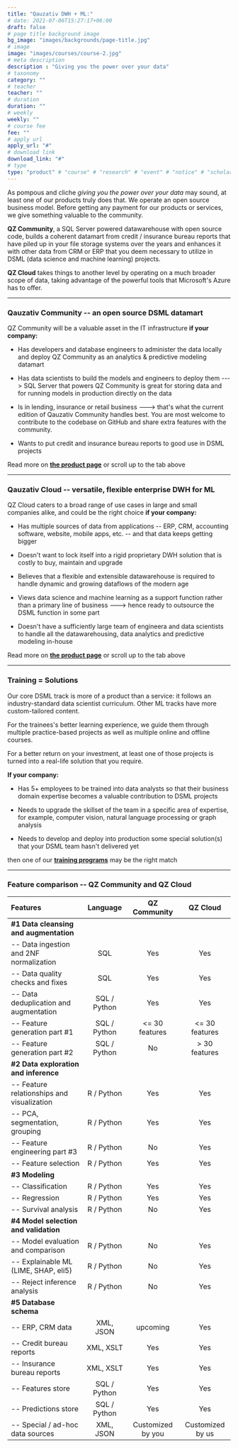 ```yaml
---
title: "Qauzativ DWH + ML:"
# date: 2021-07-06T15:27:17+06:00
draft: false
# page title background image
bg_image: "images/backgrounds/page-title.jpg"
# image
image: "images/courses/course-2.jpg"
# meta description
description : "Giving you the power over your data"
# taxonomy
category: ""
# teacher
teacher: ""
# duration
duration: ""
# weekly
weekly: ""
# course fee
fee: ""
# apply url
apply_url: "#"
# download link
download_link: "#"
# type
type: "product" # "course" # "research" # "event" # "notice" # "scholarship" # "post" # "deliverables"
---
```


As pompous and cliche *giving you the power over your data* may sound, at least
one of our products truly does that. We operate an open source business model.
Before getting any payment for our products or services, we give something
valuable to the community.

**QZ Community**, a SQL Server powered datawarehouse with open source code,
builds a coherent datamart from credit / insurance bureau reports that have
piled up in your file storage systems over the years and enhances it with other
data from CRM or ERP that you deem necessary to utilize in DSML (data science
and machine learning) projects.

**QZ Cloud** takes things to another level by operating on a much broader scope
of data, taking advantage of the powerful tools that Microsoft's Azure has
to offer.

***

### Qauzativ Community -- an open source DSML datamart

QZ Community will be a valuable asset in the IT infrastructure **if your company:**

* Has developers and database engineers to administer the data locally
  and deploy QZ Community as an analytics & predictive modeling datamart

* Has data scientists to build the models and engineers to deploy them --->
  SQL Server that powers QZ Community is great for storing data
  and for running models in production directly on the data

* Is in lending, insurance or retail business ---> that's what the current
  edition of Qauzativ Community handles best. You are most welcome to contribute
  to the codebase on GitHub and share extra features with the community.

* Wants to put credit and insurance bureau reports to good use in DSML projects

Read more on [**the product page**](/product/qauzativ_community) or scroll up
to the tab above

***

### Qauzativ Cloud -- versatile, flexible enterprise DWH for ML

QZ Cloud caters to a broad range of use cases in large and small companies
alike, and could be the right choice **if your company:**

* Has multiple sources of data from applications -- ERP, CRM, accounting
  software, website, mobile apps, etc. -- and that data keeps getting bigger

* Doesn't want to lock itself into a rigid proprietary DWH solution that
  is costly to buy, maintain and upgrade
  
* Believes that a flexible and extensible datawarehouse is required to handle
  dynamic and growing dataflows of the modern age

* Views data science and machine learning as a support function rather than
  a primary line of business ---> hence ready to outsource the DSML function
  in some part

* Doesn't have a sufficiently large team of engineera and data scientists to handle
  all the datawarehousing, data analytics and predictive modeling in-house

Read more on [**the product page**](/product/qauzativ_cloud) or scroll up
to the tab above

***

### Training = Solutions

Our core DSML track is more of a product than a service: it follows an
industry-standard data scientist curriculum.
Other ML tracks have more custom-tailored content.

For the trainees's better learning experience, we guide them through multiple
practice-based projects as well as multiple online and offline courses.

For a better return on your investment, at least
one of those projects is turned into a real-life solution that you require.

**If your company:**

* Has 5+ employees to be trained into data analysts so that their business
  domain expertise becomes a valuable contribution to DSML projects
  
* Needs to upgrade the skillset of the team in a specific area of expertise,
  for example, computer vision, natural language processing or graph analysis

* Needs to develop and deploy into production some special solution(s)
  that your DSML team hasn't delivered yet

then one of our [**training programs**](/training) may be the right match

***

### Feature comparison -- QZ Community and QZ Cloud

| Features                                     | Language     | QZ Community         | QZ Cloud             |
|:-------------------------------------------- |:------------:|:--------------------:|:--------------------:|
| **#1 Data cleansing and augmentation**       |              |                      |                      |
| -- Data ingestion and 2NF normalization      | SQL          | Yes                  | Yes                  |
| -- Data quality checks and fixes             | SQL          | Yes                  | Yes                  |
| -- Data deduplication and augmentation       | SQL / Python | Yes                  | Yes                  |
| -- Feature generation part #1                | SQL / Python | <= 30 features       | <= 30 features       |
| -- Feature generation part #2                | SQL / Python | No                   | > 30 features        |
| **#2 Data exploration and inference**        |              |                      |                      |
| -- Feature relationships and visualization   | R / Python   | Yes                  | Yes                  |
| -- PCA, segmentation, grouping               | R / Python   | Yes                  | Yes                  |
| -- Feature engineering part #3               | R / Python   | No                   | Yes                  |
| -- Feature selection                         | R / Python   | Yes                  | Yes                  |
| **#3 Modeling**                              |              |                      |                      |
| -- Classification                            | R / Python   | Yes                  | Yes                  |
| -- Regression                                | R / Python   | Yes                  | Yes                  |
| -- Survival analysis                         | R / Python   | No                   | Yes                  |
| **#4 Model selection and validation**        |              |                      |                      |
| -- Model evaluation and comparison           | R / Python   | No                   | Yes                  |
| -- Explainable ML (LIME, SHAP, eli5)         | R / Python   | No                   | Yes                  |
| -- Reject inference analysis                 | R / Python   | No                   | Yes                  |
| **#5 Database schema**                       |              |                      |                      |
| -- ERP, CRM data                             | XML, JSON    | upcoming             | Yes                  |
| -- Credit bureau reports                     | XML, XSLT    | Yes                  | Yes                  |
| -- Insurance bureau reports                  | XML, XSLT    | Yes                  | Yes                  |
| -- Features store                            | SQL / Python | Yes                  | Yes                  |
| -- Predictions store                         | SQL / Python | Yes                  | Yes                  |
| -- Special / ad-hoc data sources             | XML, JSON    | Customized by you    | Customized by us     |
